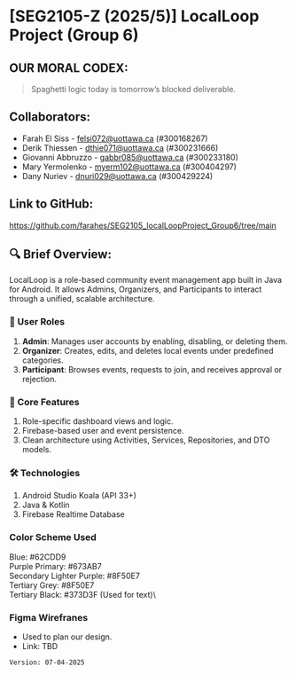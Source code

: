 # [SEG2105-Z (2025/5)] LocalLoop Project (Group 6)


## OUR MORAL CODEX:
> Spaghetti logic today is tomorrow’s blocked deliverable.


## Collaborators:
  - Farah El Siss     - felsi072@uottawa.ca (#300168267)
  - Derik Thiessen    - dthie071@uottawa.ca (#300231666)
  - Giovanni Abbruzzo - gabbr085@uottawa.ca (#300233180)
  - Mary Yermolenko   - myerm102@uottawa.ca (#300404297)
  - Dany Nuriev       - dnuri029@uottawa.ca (#300429224)


## Link to GitHub:
https://github.com/farahes/SEG2105_localLoopProject_Group6/tree/main



## 🔍 Brief Overview:

LocalLoop is a role-based community event management app built in Java for Android. It allows Admins, Organizers, and Participants to interact through a unified, scalable architecture.

### 👥 User Roles
1. **Admin**: Manages user accounts by enabling, disabling, or deleting them.
2. **Organizer**: Creates, edits, and deletes local events under predefined categories.
3. **Participant**: Browses events, requests to join, and receives approval or rejection.

### 📱 Core Features
1. Role-specific dashboard views and logic.
2. Firebase-based user and event persistence.
3. Clean architecture using Activities, Services, Repositories, and DTO models.

### 🛠 Technologies
1. Android Studio Koala (API 33+)
2. Java & Kotlin
3. Firebase Realtime Database

### Color Scheme Used
Blue: #62CDD9\
Purple Primary: #673AB7\
Secondary Lighter Purple: #8F50E7\
Tertiary Grey: #8F50E7\
Tertiary Black: #373D3F (Used for text)\

### Figma Wirefranes
- Used to plan our design.
- Link: TBD

`Version: 07-04-2025`





